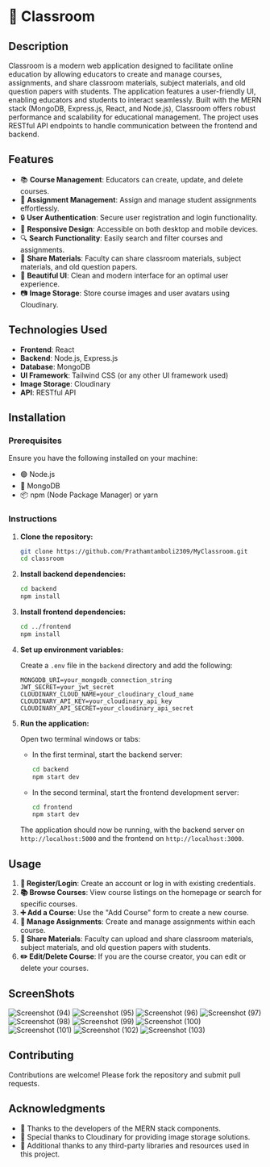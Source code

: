 # 🏫 Classroom

## Description

Classroom is a modern web application designed to facilitate online education by allowing educators to create and manage courses, assignments, and share classroom materials, subject materials, and old question papers with students. The application features a user-friendly UI, enabling educators and students to interact seamlessly. Built with the MERN stack (MongoDB, Express.js, React, and Node.js), Classroom offers robust performance and scalability for educational management. The project uses RESTful API endpoints to handle communication between the frontend and backend.

## Features

- 📚 **Course Management**: Educators can create, update, and delete courses.
- 📝 **Assignment Management**: Assign and manage student assignments effortlessly.
- 🔒 **User Authentication**: Secure user registration and login functionality.
- 📱 **Responsive Design**: Accessible on both desktop and mobile devices.
- 🔍 **Search Functionality**: Easily search and filter courses and assignments.
- 📂 **Share Materials**: Faculty can share classroom materials, subject materials, and old question papers.
- 🌟 **Beautiful UI**: Clean and modern interface for an optimal user experience.
- 📷 **Image Storage**: Store course images and user avatars using Cloudinary.

## Technologies Used

- **Frontend**: React
- **Backend**: Node.js, Express.js
- **Database**: MongoDB
- **UI Framework**: Tailwind CSS (or any other UI framework used)
- **Image Storage**: Cloudinary
- **API**: RESTful API

## Installation

### Prerequisites

Ensure you have the following installed on your machine:

- 🟢 Node.js
- 🍃 MongoDB
- 📦 npm (Node Package Manager) or yarn

### Instructions

1. **Clone the repository:**

    ```sh
    git clone https://github.com/Prathamtamboli2309/MyClassroom.git
    cd classroom
    ```

2. **Install backend dependencies:**

    ```sh
    cd backend
    npm install
    ```

3. **Install frontend dependencies:**

    ```sh
    cd ../frontend
    npm install
    ```

4. **Set up environment variables:**

    Create a `.env` file in the `backend` directory and add the following:

    ```env
    MONGODB_URI=your_mongodb_connection_string
    JWT_SECRET=your_jwt_secret
    CLOUDINARY_CLOUD_NAME=your_cloudinary_cloud_name
    CLOUDINARY_API_KEY=your_cloudinary_api_key
    CLOUDINARY_API_SECRET=your_cloudinary_api_secret
    ```

5. **Run the application:**

    Open two terminal windows or tabs:

    - In the first terminal, start the backend server:

      ```sh
      cd backend
      npm start dev
      ```

    - In the second terminal, start the frontend development server:

      ```sh
      cd frontend
      npm start dev
      ```

    The application should now be running, with the backend server on `http://localhost:5000` and the frontend on `http://localhost:3000`.

## Usage

1. **🔐 Register/Login**: Create an account or log in with existing credentials.
2. **📚 Browse Courses**: View course listings on the homepage or search for specific courses.
3. **➕ Add a Course**: Use the "Add Course" form to create a new course.
4. **📝 Manage Assignments**: Create and manage assignments within each course.
5. **📂 Share Materials**: Faculty can upload and share classroom materials, subject materials, and old question papers with students.
6. **✏️ Edit/Delete Course**: If you are the course creator, you can edit or delete your courses.

## ScreenShots
![Screenshot (94)](https://github.com/Prathamtamboli2309/RealEState/assets/142076673/3faf955d-acce-4bbd-8472-ffca3e25d055)
![Screenshot (95)](https://github.com/Prathamtamboli2309/RealEState/assets/142076673/be3903a8-757c-4167-a164-a3973a51d0a9)
![Screenshot (96)](https://github.com/Prathamtamboli2309/RealEState/assets/142076673/eaebc9f5-aa25-4d7a-9402-d0437bce048c)
![Screenshot (97)](https://github.com/Prathamtamboli2309/RealEState/assets/142076673/c217aed2-9eb1-4a27-8e83-87325a79e468)
![Screenshot (98)](https://github.com/Prathamtamboli2309/RealEState/assets/142076673/60b6200b-9bdb-44d0-aed9-7b869ddd24b8)
![Screenshot (99)](https://github.com/Prathamtamboli2309/RealEState/assets/142076673/a3955d5c-d3f0-4b13-9ef0-34578656c75d)
![Screenshot (100)](https://github.com/Prathamtamboli2309/RealEState/assets/142076673/63288a47-f210-4d80-9ffc-f36ef639f10e)
![Screenshot (101)](https://github.com/Prathamtamboli2309/RealEState/assets/142076673/ca6dcb54-3a0a-4419-a10a-393fc654596a)
![Screenshot (102)](https://github.com/Prathamtamboli2309/RealEState/assets/142076673/c8860213-2d49-4819-b75d-9b2cab5b5e98)
![Screenshot (103)](https://github.com/Prathamtamboli2309/RealEState/assets/142076673/d50d141b-3b87-421b-87b1-61781f4b1910)

## Contributing

Contributions are welcome! Please fork the repository and submit pull requests.


## Acknowledgments

- 🙏 Thanks to the developers of the MERN stack components.
- 🙏 Special thanks to Cloudinary for providing image storage solutions.
- 🙏 Additional thanks to any third-party libraries and resources used in this project.
